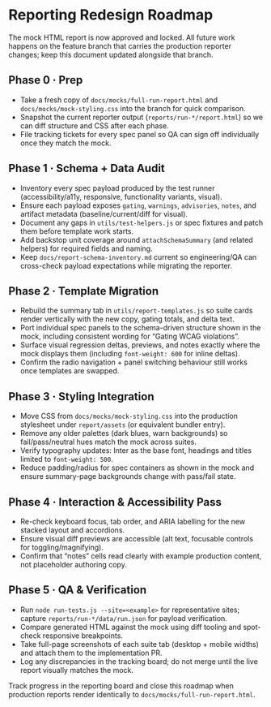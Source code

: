 # Reporting Redesign Roadmap

The mock HTML report is now approved and locked. All future work happens on the feature branch that carries the production reporter changes; keep this document updated alongside that branch.

## Phase 0 · Prep
- Take a fresh copy of `docs/mocks/full-run-report.html` and `docs/mocks/mock-styling.css` into the branch for quick comparison.
- Snapshot the current reporter output (`reports/run-*/report.html`) so we can diff structure and CSS after each phase.
- File tracking tickets for every spec panel so QA can sign off individually once they match the mock.

## Phase 1 · Schema + Data Audit
- Inventory every spec payload produced by the test runner (accessibility/a11y, responsive, functionality variants, visual).
- Ensure each payload exposes `gating`, `warnings`, `advisories`, `notes`, and artifact metadata (baseline/current/diff for visual).
- Document any gaps in `utils/test-helpers.js` or spec fixtures and patch them before template work starts.
- Add backstop unit coverage around `attachSchemaSummary` (and related helpers) for required fields and naming.
- Keep `docs/report-schema-inventory.md` current so engineering/QA can cross-check payload expectations while migrating the reporter.

## Phase 2 · Template Migration
- Rebuild the summary tab in `utils/report-templates.js` so suite cards render vertically with the new copy, gating totals, and delta text.
- Port individual spec panels to the schema-driven structure shown in the mock, including consistent wording for “Gating WCAG violations”.
- Surface visual regression deltas, previews, and notes exactly where the mock displays them (including `font-weight: 600` for inline deltas).
- Confirm the radio navigation + panel switching behaviour still works once templates are swapped.

## Phase 3 · Styling Integration
- Move CSS from `docs/mocks/mock-styling.css` into the production stylesheet under `report/assets` (or equivalent bundler entry).
- Remove any older palettes (dark blues, warn backgrounds) so fail/pass/neutral hues match the mock across suites.
- Verify typography updates: Inter as the base font, headings and titles limited to `font-weight: 500`.
- Reduce padding/radius for spec containers as shown in the mock and ensure summary-page backgrounds change with pass/fail state.

## Phase 4 · Interaction & Accessibility Pass
- Re-check keyboard focus, tab order, and ARIA labelling for the new stacked layout and accordions.
- Ensure visual diff previews are accessible (alt text, focusable controls for toggling/magnifying).
- Confirm that “notes” cells read clearly with example production content, not placeholder authoring copy.

## Phase 5 · QA & Verification
- Run `node run-tests.js --site=<example>` for representative sites; capture `reports/run-*/data/run.json` for payload verification.
- Compare generated HTML against the mock using diff tooling and spot-check responsive breakpoints.
- Take full-page screenshots of each suite tab (desktop + mobile widths) and attach them to the implementation PR.
- Log any discrepancies in the tracking board; do not merge until the live report visually matches the mock.

Track progress in the reporting board and close this roadmap when production reports render identically to `docs/mocks/full-run-report.html`.
